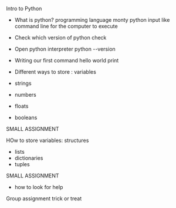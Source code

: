 Intro to Python

 - What is python?
programming language
monty python
input like command line for the computer to execute
- Check which version of python
check

- Open python interpreter
python --version

- Writing our first command
hello world
print

- Different ways to store : variables
- strings
- numbers 
- floats
- booleans

SMALL ASSIGNMENT

HOw to store variables: structures
- lists
- dictionaries
- tuples

SMALL ASSIGNMENT

- how to look for help

Group assignment
trick or treat
